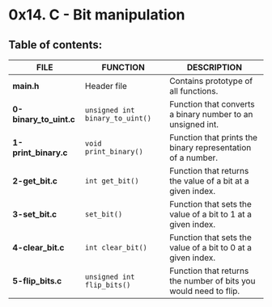 # 0x14. C - Bit manipulation

## Table of contents:
|          FILE          |             FUNCTION            |                            DESCRIPTION                           |
| ---------------------- | ------------------------------- | ---------------------------------------------------------------- |
| **main.h**             | Header file                     | Contains prototype of all  functions.                            |
| **0-binary_to_uint.c** | `unsigned int binary_to_uint()` | Function that converts a binary number to an unsigned int.       |
| **1-print_binary.c**   | `void print_binary()`           | Function that prints the binary representation of a number.      |
| **2-get_bit.c**        | `int get_bit()`                 | Function that returns the value of a bit at a given index.       |
| **3-set_bit.c**        | `set_bit()`                     | Function that sets the value of a bit to 1 at a given index.     |
| **4-clear_bit.c**      | `int clear_bit()`               | Function that sets the value of a bit to 0 at a given index.     |
| **5-flip_bits.c**      | `unsigned int flip_bits()`      | Function that returns the number of bits you would need to flip. |

